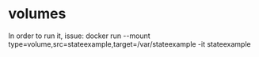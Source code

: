# volumes
In order to run it, issue:
docker run --mount type=volume,src=stateexample,target=/var/stateexample -it stateexample
